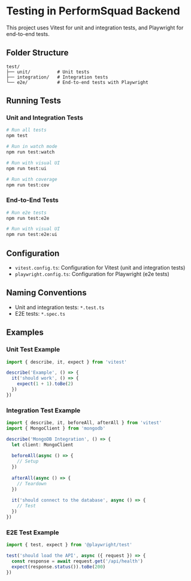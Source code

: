 # Testing in PerformSquad Backend

This project uses Vitest for unit and integration tests, and Playwright for end-to-end tests.

## Folder Structure

```
test/
├── unit/          # Unit tests
├── integration/   # Integration tests
└── e2e/           # End-to-end tests with Playwright
```

## Running Tests

### Unit and Integration Tests

```bash
# Run all tests
npm test

# Run in watch mode
npm run test:watch

# Run with visual UI
npm run test:ui

# Run with coverage
npm run test:cov
```

### End-to-End Tests

```bash
# Run e2e tests
npm run test:e2e

# Run with visual UI
npm run test:e2e:ui
```

## Configuration

- `vitest.config.ts`: Configuration for Vitest (unit and integration tests)
- `playwright.config.ts`: Configuration for Playwright (e2e tests)

## Naming Conventions

- Unit and integration tests: `*.test.ts`
- E2E tests: `*.spec.ts`

## Examples

### Unit Test Example

```typescript
import { describe, it, expect } from 'vitest'

describe('Example', () => {
  it('should work', () => {
    expect(1 + 1).toBe(2)
  })
})
```

### Integration Test Example

```typescript
import { describe, it, beforeAll, afterAll } from 'vitest'
import { MongoClient } from 'mongodb'

describe('MongoDB Integration', () => {
  let client: MongoClient
  
  beforeAll(async () => {
    // Setup
  })
  
  afterAll(async () => {
    // Teardown
  })
  
  it('should connect to the database', async () => {
    // Test
  })
})
```

### E2E Test Example

```typescript
import { test, expect } from '@playwright/test'

test('should load the API', async ({ request }) => {
  const response = await request.get('/api/health')
  expect(response.status()).toBe(200)
})
``` 